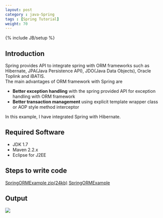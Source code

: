 ```yaml
---
layout: post
category : java-Spring
tags : [Spring Tutorial]
weight: 70
---
```


{% include JB/setup %}

## Introduction

Spring provides API to integrate spring with ORM frameworks such as Hibernate, JPA(Java Persistence API), JDO(Java Data Objects), Oracle Toplink and iBATIS.  
The main advantages of ORM framework with Spring are


 * **Better exception handling** with the spring provided API for exception handling with ORM framework
 * **Better transaction management** using explicit template wrapper class or AOP style method interceptor

In this example, I have integrated Spring with Hibernate.

## Required Software


 * JDK 1.7
 * Maven 2.2.x
 * Eclipse for J2EE 

## Steps to write code

<div class="download-view">
	<span class="download">
		<a href="https://github.com/ashismo/repositoryForMyBlog/tree/master/spring/SpringORMExample.zip" target="_blank">SpringORMExample zip(24kb)</a>
	</span>
	<span class="view">
		<a href="https://github.com/ashismo/repositoryForMyBlog/tree/master/spring/SpringORMExample" target="_blank">SpringORMExample</a>
	</span>
</div>



## Output

<img src="https://cloud.githubusercontent.com/assets/11231867/7800594/6852e16c-0335-11e5-9594-a74ac711e715.PNG"/>
